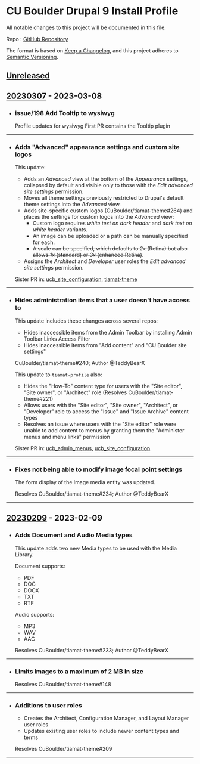 # CU Boulder Drupal 9 Install Profile

All notable changes to this project will be documented in this file.

Repo : [GitHub Repository](https://github.com/CuBoulder/tiamat-profile)

The format is based on [Keep a Changelog](https://keepachangelog.com/en/1.0.0/),
and this project adheres to [Semantic Versioning](https://semver.org/spec/v2.0.0.html).

## [Unreleased]

## [20230307] - 2023-03-08

-   ### issue/198 Add Tooltip to wysiwyg
    Profile updates for wysiwyg
    First PR contains the Tooltip plugin

* * *

-   ### Adds "Advanced" appearance settings and custom site logos

    This update:

    -   Adds an _Advanced_ view at the bottom of the _Appearance_ settings, collapsed by default and visible only to those with the _Edit advanced site settings_ permission.
    -   Moves all theme settings previously restricted to Drupal's default theme settings into the _Advanced_ view.
    -   Adds site-specific custom logos (CuBoulder/tiamat-theme#264) and places the settings for custom logos into the _Advanced_ view:
        -   Custom logo requires _white text on dark header_ and _dark text on white header_ variants.
        -   An image can be uploaded or a path can be manually specified for each.
        -   ~~A scale can be specified, which defaults to _2x_ (Retina) but also allows _1x_ (standard) or _3x_ (enhanced Retina)~~.
    -   Assigns the _Architect_ and _Developer_ user roles the _Edit advanced site settings_ permission.

    Sister PR in: [ucb_site_configuration](https://github.com/CuBoulder/ucb_site_configuration/pull/19), [tiamat-theme](https://github.com/CuBoulder/tiamat-theme/pull/270)

* * *

-   ### Hides administration items that a user doesn't have access to

    This update includes these changes across several repos:

    -   Hides inaccessible items from the Admin Toolbar by installing Admin Toolbar Links Access Filter
    -   Hides inaccessible items from "Add content" and "CU Boulder site settings"

    CuBoulder/tiamat-theme#240; Author @TeddyBearX

    This update to `tiamat-profile` also:

    -   Hides the "How-To" content type for users with the "Site editor", "Site owner", or "Architect" role (Resolves CuBoulder/tiamat-theme#221)
    -   Allows users with the "Site editor", "Site owner", "Architect", or "Developer" role to access the "Issue" and "Issue Archive" content types
    -   Resolves an issue where users with the "Site editor" role were unable to add content to menus by granting them the "Administer menus and menu links" permission

    Sister PR in: [ucb_admin_menus](https://github.com/CuBoulder/ucb_admin_menus/pull/6), [ucb_site_configuration](https://github.com/CuBoulder/ucb_site_configuration/pull/18)

* * *

-   ### Fixes not being able to modify image focal point settings

    The form display of the Image media entity was updated.

    Resolves CuBoulder/tiamat-theme#234; Author @TeddyBearX

* * *

## [20230209] - 2023-02-09

-   ### Adds Document and Audio Media types

    This update adds two new Media types to be used with the Media Library.

    Document supports:

    -   PDF
    -   DOC
    -   DOCX
    -   TXT
    -   RTF

    Audio supports:

    -   MP3
    -   WAV
    -   AAC

    Resolves CuBoulder/tiamat-theme#233; Author @TeddyBearX 

* * *

-   ### Limits images to a maximum of 2 MB in size
    Resolves CuBoulder/tiamat-theme#148

* * *

-   ### Additions to user roles

    -   Creates the Architect, Configuration Manager, and Layout Manager user roles
    -   Updates existing user roles to include newer content types and terms

    Resolves CuBoulder/tiamat-theme#209

* * *

[Unreleased]: https://github.com/CuBoulder/tiamat-profile/compare/20230307...HEAD

[20230307]: https://github.com/CuBoulder/tiamat-profile/compare/20230209...20230307

[20230209]: https://github.com/CuBoulder/tiamat-profile/compare/fa689b3f0b5ed84b046b809d6ea06d2b874ffaf1...20230209

